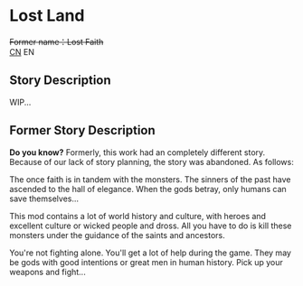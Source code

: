 # Lost Land

<s>Former name：Lost Faith</s><br>
[CN](./README.md) EN

## Story Description

WIP...

## Former Story Description

<b>Do you know?</b> Formerly, this work had an completely different story. Because of our lack of story planning, the story was abandoned. As follows:

The once faith is in tandem with the monsters. The sinners of the past have ascended to the hall of elegance. When the gods betray, only humans can save themselves...

This mod contains a lot of world history and culture, with heroes and excellent culture or wicked people and dross. All you have to do is kill these monsters under the guidance of the saints and ancestors.

You're not fighting alone. You'll get a lot of help during the game. They may be gods with good intentions or great men in human history. Pick up your weapons and fight...